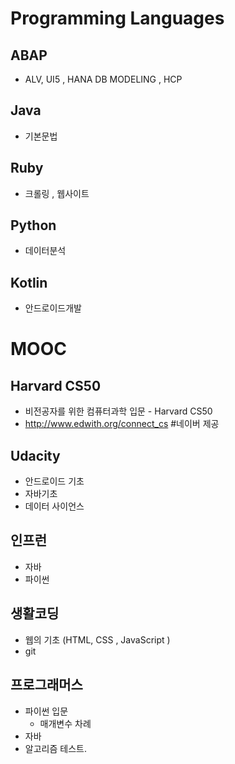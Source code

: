 # Programming Languages

## ABAP

- ALV, UI5 , HANA DB MODELING , HCP

## Java

- 기본문법

## Ruby

- 크롤링 , 웹사이트

## Python

- 데이터분석

## Kotlin

- 안드로이드개발




# MOOC

## Harvard CS50 

- 비전공자를 위한 컴퓨터과학 입문 - Harvard CS50
- http://www.edwith.org/connect_cs #네이버 제공

## Udacity

- 안드로이드 기초
- 자바기초
- 데이터 사이언스

## 인프런

- 자바
- 파이썬

## 생활코딩

- 웹의 기초 (HTML, CSS , JavaScript )
- git

## 프로그래머스

- 파이썬 입문
  - 매개변수 차례
- 자바
- 알고리즘 테스트.
